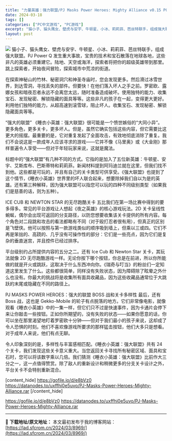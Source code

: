 ```yaml
---
title: "力量英雄：强力联盟/PJ Masks Power Heroes: Mighty Alliance v0.15 PC中文 2.9G"
date: 2024-03-18
tags: []
categories: ["PC中文游戏", "PC游戏"]
excerpt: "猫小子、猫头鹰女、壁虎与安宇、牛顿星、小冰、莉莉菲、芭丝特联手，组成强大联盟。PJ Power Q 发生重大事故，宝贵的技术和宝石散落在地球各地，这些非凡的英雄必须重建它。陆地、天空或海洋，探索者将把你的超级英雄带到那里。跳上探索者，开始夜间冒险，探索城市中荒凉的街道。 在探索神秘山的竹林、秘密洞穴&hellip;"
layout: post
---
```


<img class="aligncenter" src="https://cdn.akamai.steamstatic.com/steam/apps/2223440/header.jpg?t=1710494683" />
猫小子、猫头鹰女、壁虎与安宇、牛顿星、小冰、莉莉菲、芭丝特联手，组成强大联盟。PJ Power Q 发生重大事故，宝贵的技术和宝石散落在地球各地，这些非凡的英雄必须重建它。陆地、天空或海洋，探索者将把你的超级英雄带到那里。跳上探索者，开始夜间冒险，探索城市中荒凉的街道。

在探索神秘山的竹林、秘密洞穴和神圣寺庙时，您会发现更多。然后滑过冰雪世界，到达雪洞，寻找丢失的部件。但要快！在他们落入坏人之手之前。罗密欧、露娜女孩和暗夜忍者永远不会离您太远，随时准备造成破坏。使用独特的能力、收集宝石、发现秘密、解锁隐藏的面具等等。这些非凡的孩子在一起，变得更大更好。利用他们独特的能力，从超高速到滚雪球，阻止坏人。收集宝石、发现秘密、解锁隐藏面具等等。

“强大的联盟”
《睡衣小英雄：强大联盟》很可能是一个愤世嫉俗的“大同小异”。更多角色，更多关卡，更多坏人。但是，虽然它确实包括这些内容，但它需要比这更大的摇摆。最重要的是，它对重复发起了全面攻击，有效地彻底消除了重复。我们不会说这是一款成年人应该寻求的游戏——它并不像《马里奥》或《大金刚》那样普遍令人享受——但对于年轻玩家来说，这就是魔法。

标题中的“强大联盟”有几种不同的方式。它指的是加入了五位新英雄：牛顿星、安宇、艾斯库布、巴斯蒂特和莉莉菲。新闻材料提到阿玛迪兰就在这里，但我们找不到他。这些都是可玩的，并且有自己的关卡类型可供享受。《强大联盟》也提到了这个情节，《睡衣小英雄》世界里的坏人联合起来，想要除掉我们自以为是的英雄。还有第三种解释，因为强大联盟可以指您可以玩的四种不同级别类型（如果我们是慈善的话，则为五种）。

ICE CUB 和 NEWTON STAR 的无尽跑酷关卡
五比我们在第一场比赛中得到的要多得多。常见的平台游戏让人想起《夜之英雄》的核心游戏玩法。2D 关卡呈线性蜿蜒，偶尔会出现可返回的分支路径，以防您想要收集该关卡提供的所有内容。每个角色对二段跳和攻击的看法都略有不同（对于殴打忍者很有用），但真正的区别是飞壁侠。他可以按照与第一款游戏类似的顺序吸到墙上，但乘以三或四。它们不再是笨拙的、高跷的、几乎没有可操作性的部分：它们是一些亮点，因为它们是复杂的垂直迷宫，并且控件已经过排序。

平台级别约占所提供内容的五分之二。还有 Ice Cub 和 Newton Star 关卡，其玩法就像 2D 无尽跑酷游戏一样。无论你按下哪个按钮，你总是在前进，所以你所能做的就是开火或跳跃，这取决于什么东西冲向你。《瑞奇与叮当》的粉丝们一定知道这里发生了什么。这些都很简单，同样没有失败状态，因为障碍除了眩晕之外什么也没有。你最大的挑战将是收集所有面具收藏品，因为这些收藏品通常位于大跳跃的末尾或隐藏在不同的路径上。

PJ MASKS POWER HEROES：强大的联盟 BOSS 战和关卡多样性
最后，还有 Boss 战，这也是 Gekko-Mobile 的轮子有点脱落的地方。它们非常像电影，就像观看《睡衣小英雄》中的一集一样，但它们只不过是快速事件，因为卡通片会停下来让你敲击一些按钮。正如你所期望的，没有失败的状态——如果你愿意的话，你可以坐在那里渴望地盯着罗密欧十分钟——但对于我们最小的孩子来说，这却成了令人恐惧的时刻。他们不喜欢像游戏所要求的那样猛击按钮，他们大多只是想看。对于成年人来说，他们有点无聊。

令人印象深刻的是，多样性与丰富感相匹配。《睡衣小英雄：强大联盟》共有 24 个关卡，我们发现这些关卡意义重大。当您返回关卡寻找所有秘密区域、面具和宝石时，您可以将该数字乘以几倍。我们猜测《睡衣小英雄：强大联盟》比前作大三分之一，这一点值得赞赏。除了敌人的重新设计和稍微更多的分支关卡设计之外，平台关卡不会特别重新混合。

[content_hide]
https://gofile.io/d/e8bVz0
https://datanodes.to/uxffhi0e5uvo/PJ-Masks-Power-Heroes-Mighty-Alliance.rar
[/content_hide]

<!--wechatfans start-->
https://gofile.io/d/e8bVz0
https://datanodes.to/uxffhi0e5uvo/PJ-Masks-Power-Heroes-Mighty-Alliance.rar
<!--wechatfans end-->

---
📖 **下载地址/原文地址：** 本文最初发布于我的博客网站：[https://lad.sfcrom.cn/2024/03/8969/](https://lad.sfcrom.cn/2024/03/8969/)
